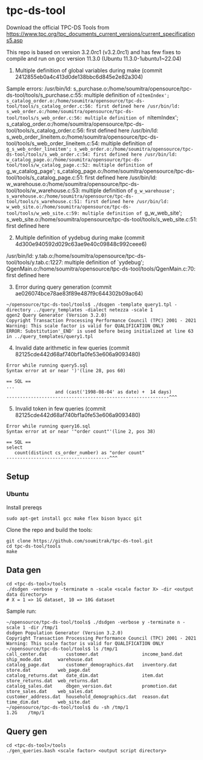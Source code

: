 # tpc-ds-tool

Download the official TPC-DS Tools from https://www.tpc.org/tpc_documents_current_versions/current_specifications5.asp

This repo is based on version 3.2.0rc1 (v3.2.0rc1) and has few fixes to compile and run on gcc version 11.3.0 (Ubuntu 11.3.0-1ubuntu1~22.04)

1. Multiple definition of global variables during make (commit 2412855eb0a4c413d0de138bbc6d845e2e82a304)

Sample errors:
/usr/bin/ld: s_purchase.o:/home/soumitra/opensource/tpc-ds-tool/tools/s_purchase.c:55: multiple definition of `nItemIndex'; s_catalog_order.o:/home/soumitra/opensource/tpc-ds-tool/tools/s_catalog_order.c:56: first defined here
/usr/bin/ld: s_web_order.o:/home/soumitra/opensource/tpc-ds-tool/tools/s_web_order.c:56: multiple definition of `nItemIndex'; s_catalog_order.o:/home/soumitra/opensource/tpc-ds-tool/tools/s_catalog_order.c:56: first defined here
/usr/bin/ld: s_web_order_lineitem.o:/home/soumitra/opensource/tpc-ds-tool/tools/s_web_order_lineitem.c:54: multiple definition of `g_s_web_order_lineitem'; s_web_order.o:/home/soumitra/opensource/tpc-ds-tool/tools/s_web_order.c:54: first defined here
/usr/bin/ld: w_catalog_page.o:/home/soumitra/opensource/tpc-ds-tool/tools/w_catalog_page.c:52: multiple definition of `g_w_catalog_page'; s_catalog_page.o:/home/soumitra/opensource/tpc-ds-tool/tools/s_catalog_page.c:51: first defined here
/usr/bin/ld: w_warehouse.o:/home/soumitra/opensource/tpc-ds-tool/tools/w_warehouse.c:53: multiple definition of `g_w_warehouse'; s_warehouse.o:/home/soumitra/opensource/tpc-ds-tool/tools/s_warehouse.c:51: first defined here
/usr/bin/ld: w_web_site.o:/home/soumitra/opensource/tpc-ds-tool/tools/w_web_site.c:59: multiple definition of `g_w_web_site'; s_web_site.o:/home/soumitra/opensource/tpc-ds-tool/tools/s_web_site.c:51: first defined here

2. Multiple definition of yydebug during make (commit 4d300e940592d029c63ae9e40c09848c992ceee6)

/usr/bin/ld: y.tab.o:/home/soumitra/opensource/tpc-ds-tool/tools/y.tab.c:1227: multiple definition of `yydebug'; QgenMain.o:/home/soumitra/opensource/tpc-ds-tool/tools/QgenMain.c:70: first defined here

3. Error during query generation (commit ae026074bce78ae83f89e487f9c644302b09ac64)

```
~/opensource/tpc-ds-tool/tools$ ./dsqgen -template query1.tpl -directory ../query_templates -dialect netezza -scale 1
qgen2 Query Generator (Version 3.2.0)
Copyright Transaction Processing Performance Council (TPC) 2001 - 2021
Warning: This scale factor is valid for QUALIFICATION ONLY
ERROR: Substitution'_END' is used before being initialized at line 63 in ../query_templates/query1.tpl
```

4. Invalid date arithmetic in few queries (commit 82125cde442d68af740bf1a0fe53e606a9093480)

```
Error while running query5.sql
Syntax error at or near ')'(line 28, pos 60)

== SQL ==
...
                  and (cast('1998-08-04' as date) +  14 days)
------------------------------------------------------------^^^

```

5. Invalid token in few queries (commit 82125cde442d68af740bf1a0fe53e606a9093480)


```
Error while running query16.sql
Syntax error at or near '"order count"'(line 2, pos 38)

== SQL ==
select  
   count(distinct cs_order_number) as "order count"
--------------------------------------^^^

```

## Setup

### Ubuntu

Install prereqs

```
sudo apt-get install gcc make flex bison byacc git
```

Clone the repo and build the tools:

```
git clone https://github.com/soumitrak/tpc-ds-tool.git
cd tpc-ds-tool/tools
make
```

## Data gen

```
cd <tpc-ds-tool>/tools
./dsdgen -verbose y -terminate n -scale <scale factor X> -dir <output data directory>
# X = 1 => 1G dataset, 10 => 10G dataset
```

Sample run:
```
~/opensource/tpc-ds-tool/tools$ ./dsdgen -verbose y -terminate n -scale 1 -dir /tmp/1
dsdgen Population Generator (Version 3.2.0)
Copyright Transaction Processing Performance Council (TPC) 2001 - 2021
Warning: This scale factor is valid for QUALIFICATION ONLY
~/opensource/tpc-ds-tool/tools$ ls /tmp/1
call_center.dat       customer.dat                income_band.dat  ship_mode.dat      warehouse.dat
catalog_page.dat      customer_demographics.dat   inventory.dat    store.dat          web_page.dat
catalog_returns.dat   date_dim.dat                item.dat         store_returns.dat  web_returns.dat
catalog_sales.dat     dbgen_version.dat           promotion.dat    store_sales.dat    web_sales.dat
customer_address.dat  household_demographics.dat  reason.dat       time_dim.dat       web_site.dat
~/opensource/tpc-ds-tool/tools$ du -sh /tmp/1
1.2G	/tmp/1
```

## Query gen

```
cd <tpc-ds-tool>/tools
./gen_queries.bash <scale factor> <output script directory>
```

